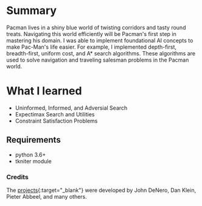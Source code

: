 # Summary
Pacman lives in a shiny blue world of twisting corridors and tasty round treats. Navigating this world efficiently will be Pacman's first step in mastering his domain. I was able to implement foundational AI concepts to make Pac-Man's life easier. For example, I implemented depth-first, breadth-first, uniform cost, and A* search algorithms. These algorithms are used to solve navigation and traveling salesman problems in the Pacman world.

# What I learned
- Uninformed, Informed, and Adversial Search
- Expectimax Search and Utilities
- Constraint Satisfaction Problems

## Requirements
- python 3.6+
- tkniter module

### Credits
The [projects](https://inst.eecs.berkeley.edu/~cs188/sp19/){:target="_blank"} were developed by John DeNero, Dan Klein, Pieter Abbeel, and many others.
